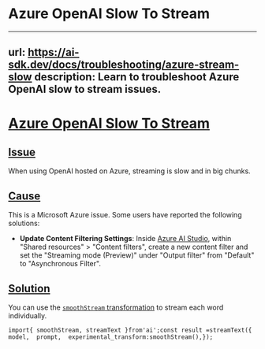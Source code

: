 # Azure OpenAI Slow To Stream


---
url: https://ai-sdk.dev/docs/troubleshooting/azure-stream-slow
description: Learn to troubleshoot Azure OpenAI slow to stream issues.
---


# [Azure OpenAI Slow To Stream](#azure-openai-slow-to-stream)



## [Issue](#issue)


When using OpenAI hosted on Azure, streaming is slow and in big chunks.


## [Cause](#cause)


This is a Microsoft Azure issue. Some users have reported the following solutions:

-   **Update Content Filtering Settings**: Inside [Azure AI Studio](https://ai.azure.com/), within "Shared resources" > "Content filters", create a new content filter and set the "Streaming mode (Preview)" under "Output filter" from "Default" to "Asynchronous Filter".


## [Solution](#solution)


You can use the [`smoothStream` transformation](/docs/ai-sdk-core/generating-text#smoothing-streams) to stream each word individually.

```
import{ smoothStream, streamText }from'ai';const result =streamText({  model,  prompt,  experimental_transform:smoothStream(),});
```
